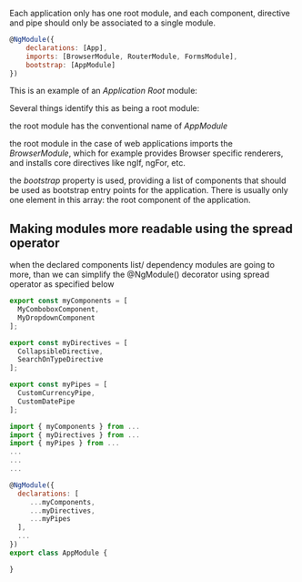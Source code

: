 Each application only has one root module, and each component, directive and pipe should only be associated to a single module.
```js
@NgModule({
    declarations: [App],
    imports: [BrowserModule, RouterModule, FormsModule],
    bootstrap: [AppModule]
})
```
This is an example of an *Application Root* module:

Several things identify this as being a root module:

the root module has the conventional name of *AppModule*

the root module in the case of web applications imports the *BrowserModule*, which for example provides Browser specific renderers, and installs core directives like ngIf, ngFor, etc.

the *bootstrap* property is used, providing a list of components that should be used as bootstrap entry points for the application. There is usually only one element in this array: the root component of the application.

## Making modules more readable using the spread operator
   when the declared components list/ dependency modules are going to more, than we can simplify the @NgModule() decorator using spread operator as specified below

```js
export const myComponents = [
  MyComboboxComponent,
  MyDropdownComponent
];

export const myDirectives = [
  CollapsibleDirective,
  SearchOnTypeDirective
];

export const myPipes = [
  CustomCurrencyPipe,
  CustomDatePipe
];
```

```js
import { myComponents } from ...
import { myDirectives } from ...
import { myPipes } from ...
...
...
...

@NgModule({
  declarations: [
     ...myComponents,
     ...myDirectives,
     ...myPipes
  ],
  ...
})
export class AppModule {

}
```
